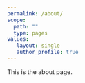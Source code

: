 ```yaml
---
permalink: /about/
scope:
  path: ""
  type: pages
values:
   layout: single
   author_profile: true
---
```


This is the about page.
